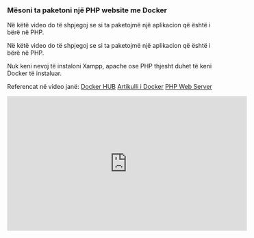 
### Mësoni ta paketoni një PHP website me Docker
Në këtë video do të shpjegoj se si ta paketojmë një aplikacion që është i bërë në PHP.

Në këtë video do të shpjegoj se si ta paketojmë një aplikacion që është i bërë në PHP.   

Nuk keni nevoj të instaloni Xampp, apache ose PHP thjesht duhet të keni Docker të instaluar.

Referencat në video janë:
[Docker HUB](https://hub.docker.com)
[Artikulli i Docker](https://programerat.github.io/2022/01/si-te-krijoni-aplikacionin-tuaj-te-pare-me-docker)
[PHP Web Server](https://www.php.net/manual/en/features.commandline.webserver.php)


<iframe width="560" height="315" src="https://www.youtube.com/embed/jXvRzN2R6LU" title="YouTube video player" frameborder="0" allow="accelerometer; autoplay; clipboard-write; encrypted-media; gyroscope; picture-in-picture" allowfullscreen></iframe>